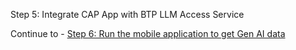 Step 5: Integrate CAP App with BTP LLM Access Service


Continue to - [Step 6: Run the mobile application to get Gen AI data](../ex3.6/README.md)
